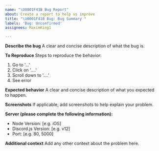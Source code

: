 ```yaml
---
name: "\U0001F41B Bug Report"
about: Create a report to help us improve
title: "\U0001F41B Bug: Bug Summary "
labels: 'Bug: Unconfirmed'
assignees: MaximKing1

---
```


**Describe the bug**
A clear and concise description of what the bug is.

**To Reproduce**
Steps to reproduce the behavior:
1. Go to '...'
2. Click on '....'
3. Scroll down to '....'
4. See error

**Expected behavior**
A clear and concise description of what you expected to happen.

**Screenshots**
If applicable, add screenshots to help explain your problem.

**Server (please complete the following information):**
 - Node Version: [e.g. iOS]
 - Discord.js Version: [e.g. v12]
- Port: [e.g. 80, 5000]

**Additional context**
Add any other context about the problem here.
